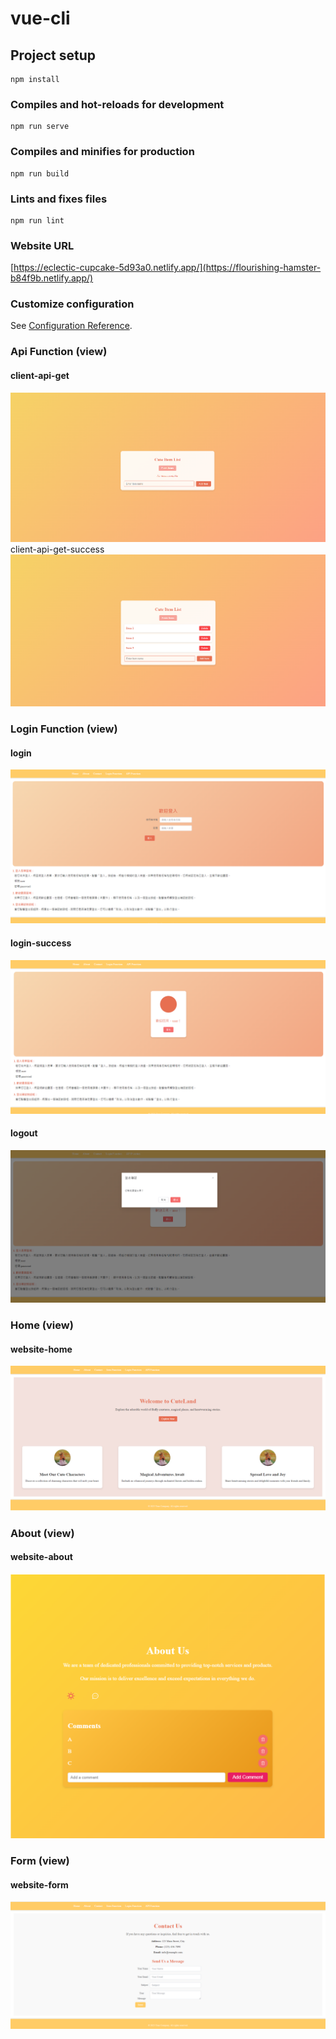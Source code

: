 # vue-cli

## Project setup
```
npm install
```

### Compiles and hot-reloads for development
```
npm run serve
```

### Compiles and minifies for production
```
npm run build
```

### Lints and fixes files
```
npm run lint
```
### Website URL
[https://eclectic-cupcake-5d93a0.netlify.app/](https://flourishing-hamster-b84f9b.netlify.app/)

### Customize configuration
See [Configuration Reference](https://cli.vuejs.org/config/).


### Api Function (view)
#### client-api-get
![Image Description](src/assets/read-image/clientApiGet.png)
client-api-get-success
![Image Description](src/assets/read-image/clientApiGet-success.png)


### Login Function (view)
#### login
![Image Description](src/assets/read-image/login.png)
#### login-success
![Image Description](src/assets/read-image/login-success.png)
#### logout
![Image Description](src/assets/read-image/logout.png)

### Home (view)
#### website-home
![Image Description](src/assets/read-image/home.png)

### About (view)
#### website-about
![Image Description](src/assets/read-image/about-content.png)

### Form (view)
#### website-form
![Image Description](src/assets/read-image/form.png)
